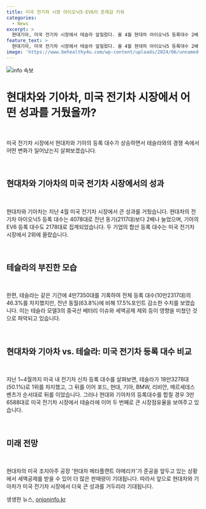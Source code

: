 ```yaml
---
title: 미국 전기차 시장 아이오닉5·EV6의 존재감 키워
categories:
  - News
excerpt: >
  현대기아, 미국 전기차 시장에서 테슬라 앞질렀다. 올 4월 현대차 아이오닉5 등록대수 2배 증가, 기아 EV6도 93.8% 증가. 미국 전기차 등록대수 10만2317대 중, 테슬라가 46.3% 차지하여 전년 대비 17.5%포인트 감소. 테슬라 모델3의 중국산 배터리 이슈와 관련된 세액공제 제외 영향으로 분석. 현대기아 등록대수 3만6588대로 미국 전기차 시장에서 2위 차지. 현대차 메타플랜트 아메리카 공장 준공으로 판매량 증가 기대.
feature_text: >
  현대기아, 미국 전기차 시장에서 테슬라 앞질렀다. 올 4월 현대차 아이오닉5 등록대수 2배 증가, 기아 EV6도 93.8% 증가. 미국 전기차 등록대수 10만2317대 중, 테슬라가 46.3% 차지하여 전년 대비 17.5%포인트 감소. 테슬라 모델3의 중국산 배터리 이슈와 관련된 세액공제 제외 영향으로 분석. 현대기아 등록대수 3만6588대로 미국 전기차 시장에서 2위 차지. 현대차 메타플랜트 아메리카 공장 준공으로 판매량 증가 기대.
image: 'https://www.behealthy4u.com/wp-content/uploads/2024/06/unnamed-file.png'
---
```


<p><img src="https://www.behealthy4u.com/wp-content/uploads/2024/06/unnamed-file.png" alt="info 속보" /></p>

<h1 data-ke-size="size26">현대차와 기아차, 미국 전기차 시장에서 어떤 성과를 거뒀을까?</h1>

<p data-ke-size="size16">&nbsp;</p>

<p>미국 전기차 시장에서 현대차와 기아의 등록 대수가 상승하면서 테슬라와의 경쟁 속에서 어떤 변화가 일어났는지 살펴보겠습니다.</p>

<p data-ke-size="size16">&nbsp;</p>

<h2 data-ke-size="size26">현대차와 기아차의 미국 전기차 시장에서의 성과</h2>

<p data-ke-size="size16">&nbsp;</p>

<p>현대차와 기아차는 지난 4월 미국 전기차 시장에서 큰 성과를 거뒀습니다. 현대차의 전기차 아이오닉5 등록 대수는 4078대로 전년 동기(2117대)보다 2배나 늘었으며, 기아의 EV6 등록 대수도 2178대로 집계되었습니다. 두 기업의 합산 등록 대수는 미국 전기차 시장에서 2위에 올랐습니다.</p>

<p data-ke-size="size16">&nbsp;</p>

<h2 data-ke-size="size26">테슬라의 부진한 모습</h2>

<p data-ke-size="size16">&nbsp;</p>

<p>한편, 테슬라는 같은 기간에 4만7350대를 기록하여 전체 등록 대수(10만2317대)의 46.3%를 차지했지만, 전년 동월(63.8%)에 비해 17.5%포인트 감소한 수치를 보였습니다. 이는 테슬라 모델3의 중국산 배터리 이슈와 세액공제 제외 등이 영향을 미쳤던 것으로 파악되고 있습니다.</p>

<p data-ke-size="size16">&nbsp;</p>

<h2 data-ke-size="size26">현대차와 기아차 vs. 테슬라: 미국 전기차 등록 대수 비교</h2>

<p data-ke-size="size16">&nbsp;</p>

<p>지난 1~4월까지 미국 내 전기차 신차 등록 대수를 살펴보면, 테슬라가 18만3278대(50.1%)로 1위를 차지했고, 그 뒤를 이어 포드, 현대, 기아, BMW, 리비안, 메르세데스 벤츠가 순서대로 뒤를 이었습니다. 그러나 현대와 기아차의 등록대수를 합칠 경우 3만6588대로 미국 전기차 시장에서 테슬라에 이어 두 번째로 큰 시장점유율을 보여주고 있습니다.</p>

<p data-ke-size="size16">&nbsp;</p>

<h2 data-ke-size="size26">미래 전망</h2>

<p data-ke-size="size16">&nbsp;</p>

<p>현대차의 미국 조지아주 공장 '현대차 메타플랜트 아메리카'가 준공을 앞두고 있는 상황에서 세액공제를 받을 수 있어 더 많은 판매량이 기대됩니다. 따라서 앞으로 현대차와 기아차가 미국 전기차 시장에서 더욱 큰 성과를 거두리라 기대됩니다.</p>
생생한 뉴스, <a href="https://onioninfo.kr" rel="dofollow">onioninfo.kr</a>


